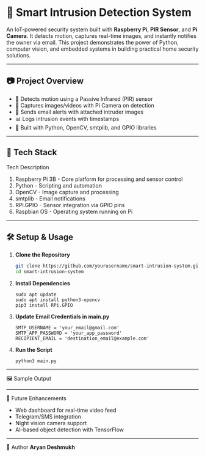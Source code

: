 # 🚨 Smart Intrusion Detection System

An IoT-powered security system built with **Raspberry Pi**, **PIR Sensor**, and **Pi Camera**. It detects motion, captures real-time images, and instantly notifies the owner via email. This project demonstrates the power of Python, computer vision, and embedded systems in building practical home security solutions.

---

## 📷 Project Overview

- 📡 Detects motion using a Passive Infrared (PIR) sensor
- 📸 Captures images/videos with Pi Camera on detection
- 📧 Sends email alerts with attached intruder images
- 📊 Logs intrusion events with timestamps
- 🧠 Built with Python, OpenCV, smtplib, and GPIO libraries

---

## 🧰 Tech Stack

Tech Description

1. Raspberry Pi 3B - Core platform for processing and sensor control
2. Python - Scripting and automation
3. OpenCV - Image capture and processing
4. smtplib - Email notifications
5. RPi.GPIO - Sensor integration via GPIO pins
6. Raspbian OS - Operating system running on Pi

---

## 🛠️ Setup & Usage

1. **Clone the Repository** 
   ```bash
   git clone https://github.com/yourusername/smart-intrusion-system.git
   cd smart-intrusion-system
2. **Install Dependencies**
    ```
    sudo apt update
    sudo apt install python3-opencv
    pip3 install RPi.GPIO
4. **Update Email Credentials in main.py**
    ```
    SMTP_USERNAME = 'your_email@gmail.com'
    SMTP_APP_PASSWORD = 'your_app_password'
    RECIPIENT_EMAIL = 'destination_email@example.com'
5. **Run the Script**
    ```
    python3 main.py

---

🖼️ Sample Output

---

🌱 Future Enhancements

 - Web dashboard for real-time video feed
 - Telegram/SMS integration
 - Night vision camera support
 - AI-based object detection with TensorFlow

---

👤 Author
**Aryan Deshmukh**

